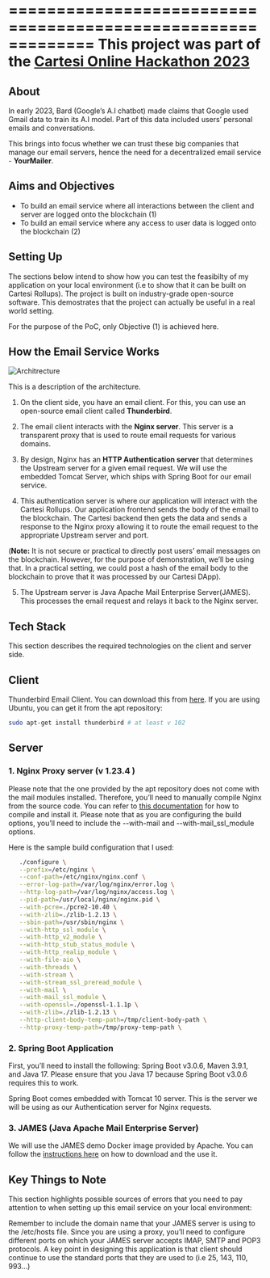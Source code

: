 =============================================================
This project was part of the [Cartesi Online Hackathon 2023](https://taikai.network/cartesi/hackathons/cartesi-hackathon)
=============================================================
## About

In early 2023, Bard (Google’s A.I chatbot) made claims that Google used Gmail data to train its A.I model. Part of this data included users’ personal emails and conversations. 

This brings into focus whether we can trust these big companies that manage our email servers, hence the need for a decentralized email service - **YourMailer**. 

## Aims and Objectives 

- To build an email service where all interactions between the client and server are logged onto the blockchain (1)
- To build an email service where any access to user data is logged onto the blockchain (2)

## Setting Up

The sections below intend to show how you can test the feasibilty of my application on your local environment (i.e to show that it can be built on Cartesi Rollups). The project is built on industry-grade open-source software. This demostrates that the project can actually be useful in a real world setting. 

For the purpose of the PoC, only Objective (1) is achieved here.

## How the Email Service Works

![Architrecture]()

This is a description of the architecture. 

1. On the client side, you have an email client. For this, you can use an open-source email client called **Thunderbird**. 

2. The email client interacts with the **Nginx server**. This server is a transparent proxy that is used to route email requests for various domains. 

3. By design, Nginx has an **HTTP Authentication server** that determines the Upstream server for a given email request. We will use the embedded Tomcat Server, which ships with Spring Boot for our email service. 

4. This authentication server is where our application will interact with the Cartesi Rollups. Our application frontend sends the body of the email to the blockchain. The Cartesi backend then gets the data and sends a response to the Nginx proxy allowing it to route the email request to the appropriate Upstream server and port. 

(**Note:** It is not secure or practical to directly post users’ email messages on the blockchain. However, for the purpose of demonstration, we’ll be using that. In a practical setting, we could post a hash of the email body to the blockchain to prove that it was processed by our Cartesi DApp).

5. The Upstream server is Java Apache Mail Enterprise Server(JAMES). This processes the email request and relays it back to the Nginx server.  

## Tech Stack
This section describes the required technologies on the client and server side. 

## Client
Thunderbird Email Client. You can download this from [here](https://www.thunderbird.net/en-US/). If you are using Ubuntu, you can get it from the apt repository:

```sh 
sudo apt-get install thunderbird # at least v 102 
```

## Server

### 1. Nginx Proxy server (v 1.23.4 )

Please note that the one provided by the apt repository does not come with the mail modules installed. Therefore, you’ll need to manually compile Nginx from the source code. You can refer to [this documentation](https://docs.nginx.com/nginx/admin-guide/installing-nginx/installing-nginx-open-source/#sources) for how to compile and install it. Please note that as you are configuring the build options, you’ll need to include the  --with-mail and --with-mail_ssl_module options.

Here is the sample build configuration that I used:

```sh
   ./configure \
   --prefix=/etc/nginx \
   --conf-path=/etc/nginx/nginx.conf \
   --error-log-path=/var/log/nginx/error.log \
   --http-log-path=/var/log/nginx/access.log \
   --pid-path=/usr/local/nginx/nginx.pid \
   --with-pcre=./pcre2-10.40 \
   --with-zlib=./zlib-1.2.13 \
   --sbin-path=/usr/sbin/nginx \
   --with-http_ssl_module \
   --with-http_v2_module \
   --with-http_stub_status_module \
   --with-http_realip_module \
   --with-file-aio \
   --with-threads \
   --with-stream \
   --with-stream_ssl_preread_module \
   --with-mail \
   --with-mail_ssl_module \
   --with-openssl=./openssl-1.1.1p \
   --with-zlib=./zlib-1.2.13 \
   --http-client-body-temp-path=/tmp/client-body-path \
   --http-proxy-temp-path=/tmp/proxy-temp-path \
```

### 2. Spring Boot Application

First, you’ll need to install the following: Spring Boot v3.0.6, Maven 3.9.1, and Java 17. Please ensure that you Java 17 because Spring Boot v3.0.6 requires this to work.

Spring Boot comes embedded with Tomcat 10 server. This is the server we will be using as our Authentication server for Nginx requests.

### 3. JAMES (Java Apache Mail Enterprise Server)

We will use the JAMES demo Docker image provided by Apache. You can follow the [instructions here](https://github.com/apache/james-project/blob/master/docs/modules/servers/pages/15-minute-demo.adoc) on how to download and the use it. 

## Key Things to Note

This section highlights possible sources of errors that you need to pay attention to when setting up this email service on your local environment:

Remember to include the domain name that your JAMES server is using to the /etc/hosts file.
Since you are using a proxy, you’ll need to configure different ports on which your JAMES server accepts IMAP, SMTP and POP3 protocols. A key point in designing this application is that client should continue to use the standard ports that they are used to (i.e 25, 143, 110, 993…)
